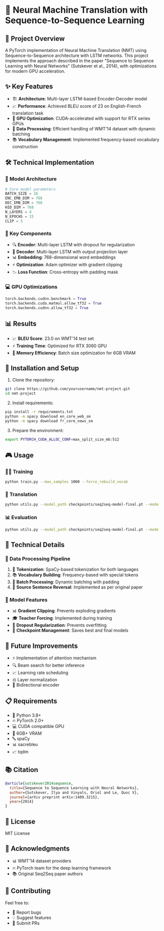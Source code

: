 # 🤖 Neural Machine Translation with Sequence-to-Sequence Learning

## 🎯 Project Overview
A PyTorch implementation of Neural Machine Translation (NMT) using Sequence-to-Sequence architecture with LSTM networks. This project implements the approach described in the paper "Sequence to Sequence Learning with Neural Networks" (Sutskever et al., 2014), with optimizations for modern GPU acceleration.

## ✨ Key Features
- 🏗️ **Architecture**: Multi-layer LSTM-based Encoder-Decoder model
- 📈 **Performance**: Achieved BLEU score of 23 on English-French translation task
- 🚀 **GPU Optimization**: CUDA-accelerated with support for RTX series GPUs
- 🔄 **Data Processing**: Efficient handling of WMT'14 dataset with dynamic batching
- 📚 **Vocabulary Management**: Implemented frequency-based vocabulary construction

## 🛠️ Technical Implementation
### 🧬 Model Architecture
```python
# Core model parameters
BATCH_SIZE = 16
ENC_EMB_DIM = 768
DEC_EMB_DIM = 768
HID_DIM = 768
N_LAYERS = 4
N_EPOCHS = 15
CLIP = 5
```

### 🔋 Key Components
- 🔍 **Encoder**: Multi-layer LSTM with dropout for regularization
- 🎯 **Decoder**: Multi-layer LSTM with output projection layer
- 📊 **Embedding**: 768-dimensional word embeddings
- ⚡ **Optimization**: Adam optimizer with gradient clipping
- 📉 **Loss Function**: Cross-entropy with padding mask

### 💻 GPU Optimizations
```python
torch.backends.cudnn.benchmark = True
torch.backends.cuda.matmul.allow_tf32 = True
torch.backends.cudnn.allow_tf32 = True
```

## 📊 Results
- 📈 **BLEU Score**: 23.0 on WMT'14 test set
- ⚡ **Training Time**: Optimized for RTX 3060 GPU
- 💾 **Memory Efficiency**: Batch size optimization for 6GB VRAM

## 🚀 Installation and Setup
1. Clone the repository:
```bash
git clone https://github.com/yourusername/nmt-project.git
cd nmt-project
```

2. Install requirements:
```bash
pip install -r requirements.txt
python -m spacy download en_core_web_sm
python -m spacy download fr_core_news_sm
```

3. Prepare the environment:
```bash
export PYTORCH_CUDA_ALLOC_CONF=max_split_size_mb:512
```

## 🎮 Usage
### 🏃‍♂️ Training
```bash
python train.py --max_samples 1000 --force_rebuild_vocab
```

### 🔄 Translation
```bash
python utils.py --model_path checkpoints/seq2seq-model-final.pt --mode translate --text "Hello, how are you?"
```

### 📊 Evaluation
```bash
python utils.py --model_path checkpoints/seq2seq-model-final.pt --mode evaluate --num_samples 100
```



## 🔬 Technical Details
### 🔄 Data Processing Pipeline
1. 📝 **Tokenization**: SpaCy-based tokenization for both languages
2. 📚 **Vocabulary Building**: Frequency-based with special tokens
3. 🔄 **Batch Processing**: Dynamic batching with padding
4. 🔀 **Source Sentence Reversal**: Implemented as per original paper

### 🎯 Model Features
- 📊 **Gradient Clipping**: Prevents exploding gradients
- 🎓 **Teacher Forcing**: Implemented during training
- 🎲 **Dropout Regularization**: Prevents overfitting
- 💾 **Checkpoint Management**: Saves best and final models

## 🔮 Future Improvements
- ⚡ Implementation of attention mechanism
- 🔍 Beam search for better inference
- 📈 Learning rate scheduling
- ⚖️ Layer normalization
- 🔄 Bidirectional encoder

## 📋 Requirements
- 🐍 Python 3.8+
- 🔥 PyTorch 2.0+
- 💻 CUDA compatible GPU
- 💾 6GB+ VRAM
- 🔤 spaCy
- 📊 sacrebleu
- 📈 tqdm

## 📚 Citation
```bibtex
@article{sutskever2014sequence,
  title={Sequence to Sequence Learning with Neural Networks},
  author={Sutskever, Ilya and Vinyals, Oriol and Le, Quoc V},
  journal={arXiv preprint arXiv:1409.3215},
  year={2014}
}
```

## 📄 License
MIT License

## 🙏 Acknowledgments
- 📊 WMT'14 dataset providers
- 🔥 PyTorch team for the deep learning framework
- 📚 Original Seq2Seq paper authors


## 🤝 Contributing
Feel free to:
- 🐛 Report bugs
- 💡 Suggest features
- 🔀 Submit PRs
